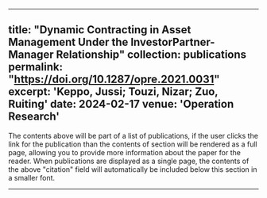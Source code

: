 
---
title: "Dynamic Contracting in Asset Management Under the InvestorPartner-Manager Relationship"
collection: publications
permalink: "https://doi.org/10.1287/opre.2021.0031"
excerpt: 'Keppo, Jussi; Touzi, Nizar; Zuo, Ruiting'
date: 2024-02-17
venue: 'Operation Research'
---

The contents above will be part of a list of publications, if the user clicks the link for the publication than the contents of section will be rendered as a full page, allowing you to provide more information about the paper for the reader. When publications are displayed as a single page, the contents of the above "citation" field will automatically be included below this section in a smaller font.

---
<!--
title: "Conference Proceeding talk 3 on Relevant Topic in Your Field"
collection: talks
type: "Conference proceedings talk"
permalink: /talks/2014-03-01-talk-3
venue: "Testing Institute of America 2014 Annual Conference"
date: 2014-03-01
location: "Los Angeles, CA"
---

This is a description of your conference proceedings talk, note the different field in type. You can put anything in this field.
-->
